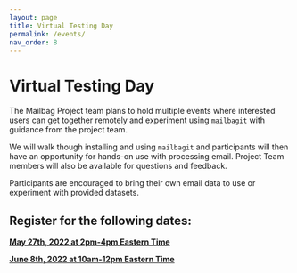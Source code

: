 ```yaml
---
layout: page
title: Virtual Testing Day
permalink: /events/
nav_order: 8
---
```


# Virtual Testing Day

The Mailbag Project team plans to hold multiple events where interested users can get together remotely and experiment using `mailbagit` with guidance from the project team.

We will walk though installing and using `mailbagit` and participants will then have an opportunity for hands-on use with processing email. Project Team members will also be available for questions and feedback.

Participants are encouraged to bring their own email data to use or experiment with provided datasets. 

## Register for the following dates:

[**May 27th, 2022 at 2pm-4pm Eastern Time**]()

[**June 8th, 2022 at 10am-12pm Eastern Time**]()